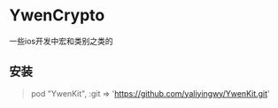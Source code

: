 # YwenCrypto

一些ios开发中宏和类别之类的
## 安装

>    pod "YwenKit", :git => 'https://github.com/yaliyingwy/YwenKit.git'


